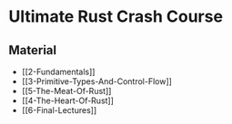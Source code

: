 # Ultimate Rust Crash Course

## Material

- [[2-Fundamentals]]
- [[3-Primitive-Types-And-Control-Flow]]
- [[5-The-Meat-Of-Rust]]
- [[4-The-Heart-Of-Rust]]
- [[6-Final-Lectures]]
